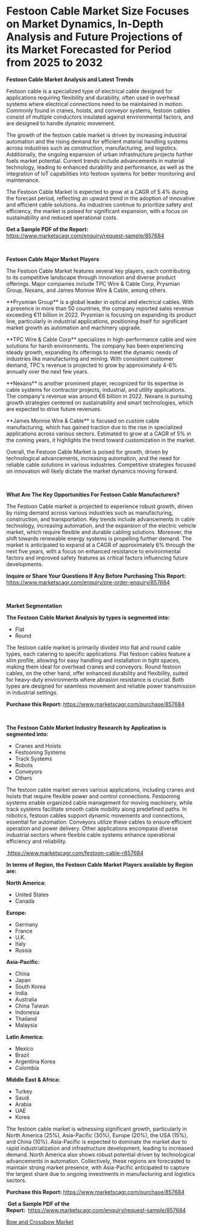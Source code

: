 <p><h1>Festoon Cable Market Size Focuses on Market Dynamics, In-Depth Analysis and Future Projections of its Market Forecasted for Period from 2025 to 2032</h1></p><p><strong>Festoon Cable Market Analysis and Latest Trends</strong></p>
<p><p>Festoon cable is a specialized type of electrical cable designed for applications requiring flexibility and durability, often used in overhead systems where electrical connections need to be maintained in motion. Commonly found in cranes, hoists, and conveyor systems, festoon cables consist of multiple conductors insulated against environmental factors, and are designed to handle dynamic movement.</p><p>The growth of the festoon cable market is driven by increasing industrial automation and the rising demand for efficient material handling systems across industries such as construction, manufacturing, and logistics. Additionally, the ongoing expansion of urban infrastructure projects further fuels market potential. Current trends include advancements in material technology, leading to enhanced durability and performance, as well as the integration of IoT capabilities into festoon systems for better monitoring and maintenance.</p><p>The Festoon Cable Market is expected to grow at a CAGR of 5.4% during the forecast period, reflecting an upward trend in the adoption of innovative and efficient cable solutions. As industries continue to prioritize safety and efficiency, the market is poised for significant expansion, with a focus on sustainability and reduced operational costs.</p></p>
<p><strong>Get a Sample PDF of the Report:&nbsp;</strong> <a href="https://www.marketscagr.com/enquiry/request-sample/857684?utm_campaign=1126&utm_medium=2&utm_source=Github&utm_content=ia&utm_term=18022025&utm_id=festoon-cable">https://www.marketscagr.com/enquiry/request-sample/857684</a></p>
<p>&nbsp;</p>
<p><strong>Festoon Cable Major Market Players</strong></p>
<p><p>The Festoon Cable Market features several key players, each contributing to its competitive landscape through innovation and diverse product offerings. Major companies include TPC Wire & Cable Corp, Prysmian Group, Nexans, and James Monroe Wire & Cable, among others.</p><p>**Prysmian Group** is a global leader in optical and electrical cables. With a presence in more than 50 countries, the company reported sales revenue exceeding €11 billion in 2022. Prysmian is focusing on expanding its product line, particularly in industrial applications, positioning itself for significant market growth as automation and machinery upgrade.</p><p>**TPC Wire & Cable Corp** specializes in high-performance cable and wire solutions for harsh environments. The company has been experiencing steady growth, expanding its offerings to meet the dynamic needs of industries like manufacturing and mining. With consistent customer demand, TPC's revenue is projected to grow by approximately 4-6% annually over the next few years.</p><p>**Nexans** is another prominent player, recognized for its expertise in cable systems for contractor projects, industrial, and utility applications. The company's revenue was around €6 billion in 2022. Nexans is pursuing growth strategies centered on sustainability and smart technologies, which are expected to drive future revenues.</p><p>**James Monroe Wire & Cable** is focused on custom cable manufacturing, which has gained traction due to the rise in specialized applications across various sectors. Estimated to grow at a CAGR of 5% in the coming years, it highlights the trend toward customization in the market.</p><p>Overall, the Festoon Cable Market is poised for growth, driven by technological advancements, increasing automation, and the need for reliable cable solutions in various industries. Competitive strategies focused on innovation will likely dictate the market dynamics moving forward.</p></p>
<p>&nbsp;</p>
<p><strong>What Are The Key Opportunities For Festoon Cable Manufacturers?</strong></p>
<p><p>The Festoon Cable market is projected to experience robust growth, driven by rising demand across various industries such as manufacturing, construction, and transportation. Key trends include advancements in cable technology, increasing automation, and the expansion of the electric vehicle market, which require flexible and durable cabling solutions. Moreover, the shift towards renewable energy systems is propelling further demand. The market is anticipated to expand at a CAGR of approximately 6% through the next five years, with a focus on enhanced resistance to environmental factors and improved safety features as critical factors influencing future developments.</p></p>
<p><strong>Inquire or Share Your Questions If Any Before Purchasing This Report:</strong> <a href="https://www.marketscagr.com/enquiry/pre-order-enquiry/857684?utm_campaign=1126&utm_medium=2&utm_source=Github&utm_content=ia&utm_term=18022025&utm_id=festoon-cable">https://www.marketscagr.com/enquiry/pre-order-enquiry/857684</a></p>
<p>&nbsp;</p>
<p><strong>Market Segmentation</strong></p>
<p><strong>The Festoon Cable Market Analysis by types is segmented into:</strong></p>
<p><ul><li>Flat</li><li>Round</li></ul></p>
<p><p>The festoon cable market is primarily divided into flat and round cable types, each catering to specific applications. Flat festoon cables feature a slim profile, allowing for easy handling and installation in tight spaces, making them ideal for overhead cranes and conveyors. Round festoon cables, on the other hand, offer enhanced durability and flexibility, suited for heavy-duty environments where abrasion resistance is crucial. Both types are designed for seamless movement and reliable power transmission in industrial settings.</p></p>
<p><strong>Purchase this Report:&nbsp;</strong><a href="https://www.marketscagr.com/purchase/857684?utm_campaign=1126&utm_medium=2&utm_source=Github&utm_content=ia&utm_term=18022025&utm_id=festoon-cable">https://www.marketscagr.com/purchase/857684</a></p>
<p>&nbsp;</p>
<p><strong>The Festoon Cable Market Industry Research by Application is segmented into:</strong></p>
<p><ul><li>Cranes and Hoists</li><li>Festooning Systems</li><li>Track Systems</li><li>Robots</li><li>Conveyors</li><li>Others</li></ul></p>
<p><p>The festoon cable market serves various applications, including cranes and hoists that require flexible power and control connections. Festooning systems enable organized cable management for moving machinery, while track systems facilitate smooth cable mobility along predefined paths. In robotics, festoon cables support dynamic movements and connections, essential for automation. Conveyors utilize these cables to ensure efficient operation and power delivery. Other applications encompass diverse industrial sectors where flexible cable systems enhance operational efficiency and reliability.</p></p>
<p><a href="https://www.marketscagr.com/festoon-cable-r857684?utm_campaign=1126&utm_medium=2&utm_source=Github&utm_content=ia&utm_term=18022025&utm_id=festoon-cable">&nbsp;https://www.marketscagr.com/festoon-cable-r857684</a></p>
<p><strong>In terms of Region, the Festoon Cable Market Players available by Region are:</strong></p>
<p>
    <p> <strong> North America: </strong>
        <ul>
            <li>United States</li>
            <li>Canada</li>
        </ul>
        </p> 
    <p> <strong> Europe: </strong>
        <ul>
            <li>Germany</li>
            <li>France</li>
            <li>U.K.</li>
            <li>Italy</li>
            <li>Russia</li>
        </ul>
        </p> 
    <p> <strong> Asia-Pacific: </strong>
        <ul>
            <li>China</li>
            <li>Japan</li>
            <li>South Korea</li>
            <li>India</li>
            <li>Australia</li>
            <li>China Taiwan</li>
            <li>Indonesia</li>
            <li>Thailand</li>
            <li>Malaysia</li>
        </ul>
        </p> 
    <p> <strong> Latin America: </strong>
        <ul>
            <li>Mexico</li>
            <li>Brazil</li>
            <li>Argentina Korea</li>
            <li>Colombia</li>
        </ul>
        </p> 
    <p> <strong> Middle East & Africa: </strong>
        <ul>
            <li>Turkey</li>
            <li>Saudi</li>
            <li>Arabia</li>
            <li>UAE</li>
            <li>Korea</li>
        </ul>
    </p>
    </p>
<p><p>The festoon cable market is witnessing significant growth, particularly in North America (25%), Asia-Pacific (30%), Europe (20%), the USA (15%), and China (10%). Asia-Pacific is expected to dominate the market due to rapid industrialization and infrastructure development, leading to increased demand. North America also shows robust potential driven by technological advancements in automation. Collectively, these regions are forecasted to maintain strong market presence, with Asia-Pacific anticipated to capture the largest share due to ongoing investments in manufacturing and logistics sectors.</p></p>
<p><strong>Purchase this Report: </strong><a href="https://www.marketscagr.com/purchase/857684?utm_campaign=1126&utm_medium=2&utm_source=Github&utm_content=ia&utm_term=18022025&utm_id=festoon-cable">https://www.marketscagr.com/purchase/857684</a></p>
<p>&nbsp;<strong>Get a Sample PDF of the Report:&nbsp;&nbsp;</strong><a href="https://www.marketscagr.com/enquiry/request-sample/857684?utm_campaign=1126&utm_medium=2&utm_source=Github&utm_content=ia&utm_term=18022025&utm_id=festoon-cable">https://www.marketscagr.com/enquiry/request-sample/857684</a></p>
<p><strong></strong></p>
<p><p><a href="https://github.com/julyju69/Market-Research-Report-List-6/blob/main/bow-and-crossbow-market.md?utm_campaign=1126&utm_medium=2&utm_source=Github&utm_content=ia&utm_term=18022025&utm_id=festoon-cable">Bow and Crossbow Market</a></p></p>